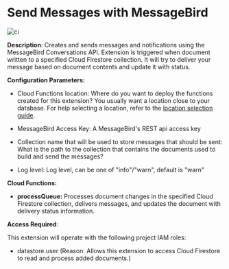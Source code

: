 # Send Messages with MessageBird

![ci](https://github.com/messagebird/firebase-extensions/workflows/ci/badge.svg)

**Description**: Creates and sends messages and notifications using the MessageBird Conversations API.
Extension is triggered when document written to a specified Cloud Firestore collection. It will try to deliver your message based on document contents and update it with status.

**Configuration Parameters:**

* Cloud Functions location: Where do you want to deploy the functions created for this extension? You usually want a location close to your database. For help selecting a location, refer to the [location selection guide](https://firebase.google.com/docs/functions/locations).

* MessageBird Access Key: A MessageBird's REST api access key

* Collection name that will be used to store messages that should be sent: What is the path to the collection that contains the documents used to build and send the messages?

* Log level: Log level, can be one of "info"/"warn", default is "warn"

**Cloud Functions:**

* **processQueue:** Processes document changes in the specified Cloud Firestore collection, delivers messages, and updates the document with delivery status information.

**Access Required**:

This extension will operate with the following project IAM roles:

* datastore.user (Reason: Allows this extension to access Cloud Firestore to read and process added documents.)
